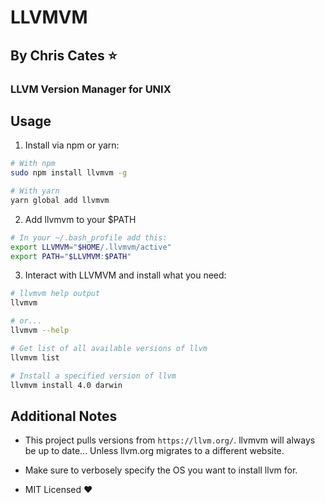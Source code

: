 # LLVMVM
## By Chris Cates :star:
### LLVM Version Manager for UNIX

## Usage

1. Install via npm or yarn:

```bash
# With npm
sudo npm install llvmvm -g

# With yarn
yarn global add llvmvm
```

2. Add llvmvm to your $PATH

```bash
# In your ~/.bash_profile add this:
export LLVMVM="$HOME/.llvmvm/active"
export PATH="$LLVMVM:$PATH"
```

3. Interact with LLVMVM and install what you need:

```bash
# llvmvm help output
llvmvm

# or...
llvmvm --help

# Get list of all available versions of llvm
llvmvm list

# Install a specified version of llvm
llvmvm install 4.0 darwin
```

## Additional Notes

- This project pulls versions from `https://llvm.org/`. llvmvm will always be up to date... Unless llvm.org migrates to a different website.

- Make sure to verbosely specify the OS you want to install llvm for.

- MIT Licensed :heart: